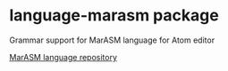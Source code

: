 # language-marasm package

Grammar support for MarASM language for Atom editor

[MarASM language repository](https://bitbucket.org/SR3u/mvm)

